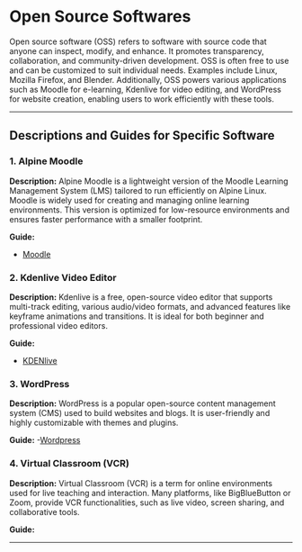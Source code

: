 # Open Source Softwares

Open source software (OSS) refers to software with source code that anyone can inspect, modify, and enhance. It promotes transparency, collaboration, and community-driven development. OSS is often free to use and can be customized to suit individual needs. Examples include Linux, Mozilla Firefox, and Blender. Additionally, OSS powers various applications such as Moodle for e-learning, Kdenlive for video editing, and WordPress for website creation, enabling users to work efficiently with these tools.

---

## **Descriptions and Guides for Specific Software**

### **1. Alpine Moodle**
**Description:**
Alpine Moodle is a lightweight version of the Moodle Learning Management System (LMS) tailored to run efficiently on Alpine Linux. Moodle is widely used for creating and managing online learning environments. This version is optimized for low-resource environments and ensures faster performance with a smaller footprint.

**Guide:**
- [Moodle](https://github.com/LEARN-LK/lms/tree/master)


### **2. Kdenlive Video Editor**
**Description:**
Kdenlive is a free, open-source video editor that supports multi-track editing, various audio/video formats, and advanced features like keyframe animations and transitions. It is ideal for both beginner and professional video editors.

**Guide:**
- [KDENlive](https://github.com/LEARN-LK/lms/blob/master/DaVinci-Resolve.md)
  
### **3. WordPress**
**Description:**
WordPress is a popular open-source content management system (CMS) used to build websites and blogs. It is user-friendly and highly customizable with themes and plugins.

**Guide:**
-[Wordpress](https://github.com/LEARN-LK/Open-Source-Softwares/blob/main/wp.md)

### **4. Virtual Classroom (VCR)**
**Description:**
Virtual Classroom (VCR) is a term for online environments used for live teaching and interaction. Many platforms, like BigBlueButton or Zoom, provide VCR functionalities, such as live video, screen sharing, and collaborative tools.

**Guide:**


---

